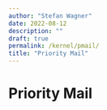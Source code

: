 ```yaml
---
author: "Stefan Wagner"
date: 2022-08-12
description: ""
draft: true
permalink: /kernel/pmail/
title: "Priority Mail"
---
```


# Priority Mail
